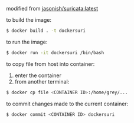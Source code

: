 modified from [jasonish/suricata:latest](https://github.com/jasonish/docker-suricata)

to build the image:
```bash
$ docker build . -t dockersuri
```

to run the image:
```bash
$ docker run -it dockersuri /bin/bash
```

to copy file from host into container:
1. enter the container
2. from another terminal:
```bash
$ docker cp file <CONTAINER ID>:/home/grey/...
```

to commit changes made to the current container:
```bash
$ docker commit <CONTAINER ID> dockersuri
```
